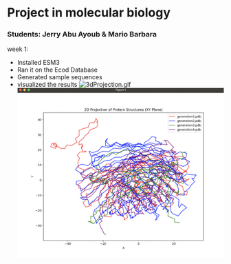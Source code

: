 # Project in molecular biology

### Students: Jerry Abu Ayoub & Mario Barbara

week 1:
- Installed ESM3
- Ran it on the Ecod Database
- Generated sample sequences
- visualized the results
![3dProjection.gif](images/3dProjection.gif)
![2dProjection.png](images/2dProjection.png)

